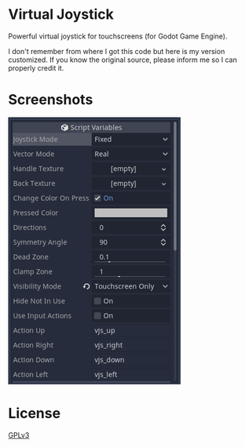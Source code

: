 # Virtual Joystick

Powerful virtual joystick for touchscreens (for Godot Game Engine). 

I don't remember from where I got this code
but here is my version customized. 
If you know the original source, please
inform me so I can properly credit it.

# Screenshots

![Vars](screenshots/vars.png "Vars")

# License

[GPLv3](LICENSE)